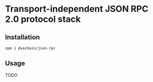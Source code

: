 # Transport-independent JSON RPC 2.0 protocol stack

## Installation

```sh
npm i @vechain/json-rpc
```

## Usage

TODO
